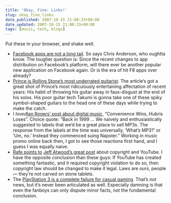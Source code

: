 ```yaml
---
title: 'Okay, Fine: Links!'
slug: okay_fine_links
date_published: 2007-10-15 21:00:33+00:00
date_updated: 2007-10-15 21:00:33+00:00
tags: [music, tech, blogs]
---
```

Put these in your browser, and shake well.

- [Facebook apps are not a long tail](https://longtail.typepad.com/the_long_tail/2007/10/answer-facebook.html). So says Chris Anderson, who oughtta know. The tougher question is: Since the recent changes to app distribution on Facebook’s platform, will there ever be another popular new application on Facebook again. Or is the era of hit F8 apps over already?
- [Prince is Rolling Stone’s most underrated guitarist](http://web.archive.org/web/20071011004753/http://www.rollingstone.com/rockdaily/index.php/2007/10/01/the-twenty-five-most-underrated-guitarists/). The article’s got a great shot of Prince’s most ridiculously entertaining affectation of recent years: His habit of throwing his guitar away in faux-disgust at the end of his solos. His poor guitar tech Takumi is gonna take one of these spiky symbol-shaped guitars to the head one of these days while trying to make the catch.
- I *loved*[Ian Rogers’ post about digital music](http://web.archive.org/web/20071011011410/http://www.fistfulayen.com/blog/?p=127), “Convenience Wins, Hubris Loses”. Choice quote: “Back in 1999 … We naively and enthusiastically suggested to labels that we’d be a great place to sell MP3s. The response from the labels at the time was universally, ‘What’s MP3?’ or ‘Um, no.’ Instead they commenced suing Napster.” Working in music promo online back then, I got to see those reactions first hand, and I guess I was equally naive.
- [Rafe points to](http://rc3.org/2007/10/08/youtube-and-fair-use/) [Jeff Atwood’s great post](https://blog.codinghorror.com/youtube-the-big-copyright-lie/) about copyright and YouTube. I have the opposite conclusion than these guys: If YouTube has created something fantastic, and it required copyright violation to do so, then copyright law should be changed to make it legal. Laws are *ours*, people — they’re not carved on stone tablets.
- The [PlayStation 3 is a complete failure for casual gaming](http://a.wholelottanothing.org/2007/09/11/playstation-3-complete-failure-for-casual-gaming/). That’s not news, but it’s never been articulated as well. Especially damning is that even the fanboys can only dispute minor facts, not the fundamental conclusion.
